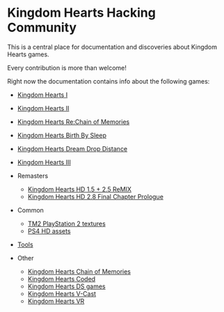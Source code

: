 # Kingdom Hearts Hacking Community

This is a central place for documentation and discoveries about Kingdom Hearts games.

Every contribution is more than welcome!

Right now the documentation contains info about the following games:

* [Kingdom Hearts I](kh1/index.md)
* [Kingdom Hearts II](kh2/index.md)
* [Kingdom Hearts Re:Chain of Memories](recom/index.md)
* [Kingdom Hearts Birth By Sleep](bbs/index.md)
* [Kingdom Hearts Dream Drop Distance](ddd/index.md)
* [Kingdom Hearts III](kh3/index.md)

* Remasters
    * [Kingdom Hearts HD 1.5 + 2.5 ReMIX](remasters/15plus25/index.md)
    * [Kingdom Hearts HD 2.8 Final Chapter Prologue](remasters/28fcp/index.md)
    
* Common
    * [TM2 PlayStation 2 textures](common/tm2.md)
    * [PS4 HD assets](common/hdassets.md)
 * [Tools](tool/index.md)

* Other
    * [Kingdom Hearts Chain of Memories](com/index.md)
    * [Kingdom Hearts Coded](other/coded/index.md)
    * [Kingdom Hearts DS games](khds/common/index.md)
    * [Kingdom Hearts V-Cast](other/vcast/index.md)
    * [Kingdom Hearts VR](other/vr/index.md)
